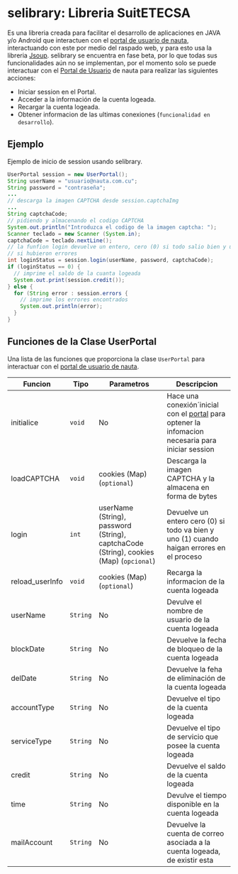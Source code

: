 # selibrary: Libreria SuitETECSA
Es una libreria creada para facilitar el desarrollo de aplicaciones en JAVA y/o Android que interactuen con el [portal de usuario de nauta](https://www.portal.nauta.cu/), interactuando con este por medio del raspado web, y para esto usa la libreria [Jsoup](https://jsoup.org/).
selibrary se encuentra en fase beta, por lo que todas sus funcionalidades aún no se implementan, por el momento solo se puede interactuar con el [Portal de Usuario](https://www.portal.nauta.cu/) de nauta para realizar las siguientes acciones:
* Iniciar session en el Portal.
* Acceder a la información de la cuenta logeada.
* Recargar la cuenta logeada.
* Obtener informacion de las ultimas conexiones (`funcionalidad en desarrollo`).
## Ejemplo
Ejemplo de inicio de session usando selibrary.
```java
UserPortal session = new UserPortal();
String userName = "usuario@nauta.com.cu";
String password = "contraseña";
...
// descarga la imagen CAPTCHA desde session.captchaImg
...
String captchaCode;
// pidiendo y almacenando el codigo CAPTCHA
System.out.println("Introduzca el codigo de la imagen captcha: ");
Scanner teclado = new Scanner (System.in);
captchaCode = teclado.nextLine();
// la funfion login devuelve un entero, cero (0) si todo salio bien y uno (1)
// si hubieron errores
int loginStatus = session.login(userName, password, captchaCode);
if (loginStatus == 0) {
  // imprime el saldo de la cuanta logeada
  System.out.print(session.credit());
} else {
  for (String error : session.errors {
    // imprime los errores encontrados
    System.out.println(error);
  }
}
```
    
## Funciones de la Clase UserPortal
Una lista de las funciones que proporciona la clase `UserPortal` para interactuar con el [portal de usuario de nauta](https://www.portal.nauta.cu).

| Funcion | Tipo | Parametros | Descripcion |
|---------|------|------------|-------------|
| initialice | `void` | No | Hace una conexión´inicial con el [portal](https://www.portal.nauta.cu/) para optener la infomacion necesaria para iniciar session|
| loadCAPTCHA | `void` | cookies (Map) (`optional`) | Descarga la imagen CAPTCHA y la almacena en forma de bytes |
| login | `int` | userName (String), password (String), captchaCode (String), cookies (Map) (`opcional`) | Devuelve un entero cero (0) si todo va bien y uno (1) cuando haigan errores en el proceso |
| reload_userInfo | `void` | cookies (Map) (`optional`)| Recarga la informacion de la cuenta logeada |
| userName | `String` | No | Devulve el nombre de usuario de la cuenta logeada |
| blockDate | `String` | No | Devuelve la fecha de bloqueo de la cuenta logeada |
| delDate | `String` | No | Devuelve la feha de eliminación de la cuenta logeada |
| accountType | `String` | No | Devuelve el tipo de la cuenta logeada |
| serviceType | `String` | No | Devuelve el tipo de servicio que posee la cuenta logeada |
| credit | `String` | No | Devuelve el saldo de la cuenta logeada|
| time | `String` | No | Devulve el tiempo disponible en la cuenta logeada |
| mailAccount | `String` | No | Devuelve la cuenta de correo asociada a la cuenta logeada, de existir esta |
